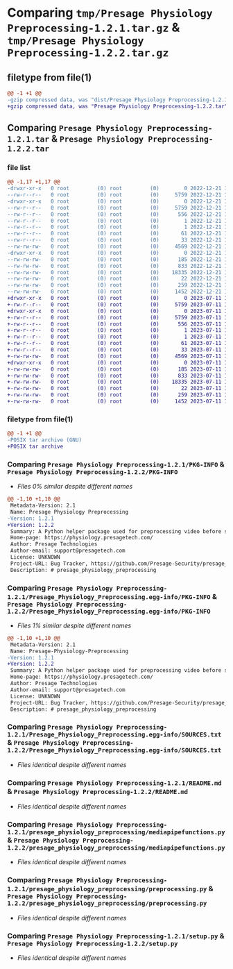 # Comparing `tmp/Presage Physiology Preprocessing-1.2.1.tar.gz` & `tmp/Presage Physiology Preprocessing-1.2.2.tar.gz`

## filetype from file(1)

```diff
@@ -1 +1 @@
-gzip compressed data, was "dist/Presage Physiology Preprocessing-1.2.1.tar", last modified: Wed Dec 21 13:46:15 2022, max compression
+gzip compressed data, was "Presage Physiology Preprocessing-1.2.2.tar", last modified: Tue Jul 11 16:39:31 2023, max compression
```

## Comparing `Presage Physiology Preprocessing-1.2.1.tar` & `Presage Physiology Preprocessing-1.2.2.tar`

### file list

```diff
@@ -1,17 +1,17 @@
-drwxr-xr-x   0 root         (0) root         (0)        0 2022-12-21 13:46:15.000000 Presage Physiology Preprocessing-1.2.1/
--rw-r--r--   0 root         (0) root         (0)     5759 2022-12-21 13:46:15.000000 Presage Physiology Preprocessing-1.2.1/PKG-INFO
-drwxr-xr-x   0 root         (0) root         (0)        0 2022-12-21 13:46:15.000000 Presage Physiology Preprocessing-1.2.1/Presage_Physiology_Preprocessing.egg-info/
--rw-r--r--   0 root         (0) root         (0)     5759 2022-12-21 13:46:15.000000 Presage Physiology Preprocessing-1.2.1/Presage_Physiology_Preprocessing.egg-info/PKG-INFO
--rw-r--r--   0 root         (0) root         (0)      556 2022-12-21 13:46:15.000000 Presage Physiology Preprocessing-1.2.1/Presage_Physiology_Preprocessing.egg-info/SOURCES.txt
--rw-r--r--   0 root         (0) root         (0)        1 2022-12-21 13:46:15.000000 Presage Physiology Preprocessing-1.2.1/Presage_Physiology_Preprocessing.egg-info/dependency_links.txt
--rw-r--r--   0 root         (0) root         (0)        1 2022-12-21 13:46:15.000000 Presage Physiology Preprocessing-1.2.1/Presage_Physiology_Preprocessing.egg-info/not-zip-safe
--rw-r--r--   0 root         (0) root         (0)       61 2022-12-21 13:46:15.000000 Presage Physiology Preprocessing-1.2.1/Presage_Physiology_Preprocessing.egg-info/requires.txt
--rw-r--r--   0 root         (0) root         (0)       33 2022-12-21 13:46:15.000000 Presage Physiology Preprocessing-1.2.1/Presage_Physiology_Preprocessing.egg-info/top_level.txt
--rw-rw-rw-   0 root         (0) root         (0)     4569 2022-12-21 13:44:21.000000 Presage Physiology Preprocessing-1.2.1/README.md
-drwxr-xr-x   0 root         (0) root         (0)        0 2022-12-21 13:46:15.000000 Presage Physiology Preprocessing-1.2.1/presage_physiology_preprocessing/
--rw-rw-rw-   0 root         (0) root         (0)      185 2022-12-21 13:44:21.000000 Presage Physiology Preprocessing-1.2.1/presage_physiology_preprocessing/__init__.py
--rw-rw-rw-   0 root         (0) root         (0)      833 2022-12-21 13:44:21.000000 Presage Physiology Preprocessing-1.2.1/presage_physiology_preprocessing/mediapipefunctions.py
--rw-rw-rw-   0 root         (0) root         (0)    18335 2022-12-21 13:44:21.000000 Presage Physiology Preprocessing-1.2.1/presage_physiology_preprocessing/preprocessing.py
--rw-rw-rw-   0 root         (0) root         (0)       22 2022-12-21 13:46:14.000000 Presage Physiology Preprocessing-1.2.1/presage_physiology_preprocessing/version.py
--rw-rw-rw-   0 root         (0) root         (0)      259 2022-12-21 13:46:15.000000 Presage Physiology Preprocessing-1.2.1/setup.cfg
--rw-rw-rw-   0 root         (0) root         (0)     1452 2022-12-21 13:44:21.000000 Presage Physiology Preprocessing-1.2.1/setup.py
+drwxr-xr-x   0 root         (0) root         (0)        0 2023-07-11 16:39:31.211368 Presage Physiology Preprocessing-1.2.2/
+-rw-r--r--   0 root         (0) root         (0)     5759 2023-07-11 16:39:31.211368 Presage Physiology Preprocessing-1.2.2/PKG-INFO
+drwxr-xr-x   0 root         (0) root         (0)        0 2023-07-11 16:39:31.207368 Presage Physiology Preprocessing-1.2.2/Presage_Physiology_Preprocessing.egg-info/
+-rw-r--r--   0 root         (0) root         (0)     5759 2023-07-11 16:39:31.000000 Presage Physiology Preprocessing-1.2.2/Presage_Physiology_Preprocessing.egg-info/PKG-INFO
+-rw-r--r--   0 root         (0) root         (0)      556 2023-07-11 16:39:31.000000 Presage Physiology Preprocessing-1.2.2/Presage_Physiology_Preprocessing.egg-info/SOURCES.txt
+-rw-r--r--   0 root         (0) root         (0)        1 2023-07-11 16:39:31.000000 Presage Physiology Preprocessing-1.2.2/Presage_Physiology_Preprocessing.egg-info/dependency_links.txt
+-rw-r--r--   0 root         (0) root         (0)        1 2023-07-11 16:39:31.000000 Presage Physiology Preprocessing-1.2.2/Presage_Physiology_Preprocessing.egg-info/not-zip-safe
+-rw-r--r--   0 root         (0) root         (0)       61 2023-07-11 16:39:31.000000 Presage Physiology Preprocessing-1.2.2/Presage_Physiology_Preprocessing.egg-info/requires.txt
+-rw-r--r--   0 root         (0) root         (0)       33 2023-07-11 16:39:31.000000 Presage Physiology Preprocessing-1.2.2/Presage_Physiology_Preprocessing.egg-info/top_level.txt
+-rw-rw-rw-   0 root         (0) root         (0)     4569 2023-07-11 16:37:28.000000 Presage Physiology Preprocessing-1.2.2/README.md
+drwxr-xr-x   0 root         (0) root         (0)        0 2023-07-11 16:39:31.211368 Presage Physiology Preprocessing-1.2.2/presage_physiology_preprocessing/
+-rw-rw-rw-   0 root         (0) root         (0)      185 2023-07-11 16:37:28.000000 Presage Physiology Preprocessing-1.2.2/presage_physiology_preprocessing/__init__.py
+-rw-rw-rw-   0 root         (0) root         (0)      833 2023-07-11 16:37:28.000000 Presage Physiology Preprocessing-1.2.2/presage_physiology_preprocessing/mediapipefunctions.py
+-rw-rw-rw-   0 root         (0) root         (0)    18335 2023-07-11 16:37:28.000000 Presage Physiology Preprocessing-1.2.2/presage_physiology_preprocessing/preprocessing.py
+-rw-rw-rw-   0 root         (0) root         (0)       22 2023-07-11 16:39:29.000000 Presage Physiology Preprocessing-1.2.2/presage_physiology_preprocessing/version.py
+-rw-rw-rw-   0 root         (0) root         (0)      259 2023-07-11 16:39:31.211368 Presage Physiology Preprocessing-1.2.2/setup.cfg
+-rw-rw-rw-   0 root         (0) root         (0)     1452 2023-07-11 16:37:28.000000 Presage Physiology Preprocessing-1.2.2/setup.py
```

### filetype from file(1)

```diff
@@ -1 +1 @@
-POSIX tar archive (GNU)
+POSIX tar archive
```

### Comparing `Presage Physiology Preprocessing-1.2.1/PKG-INFO` & `Presage Physiology Preprocessing-1.2.2/PKG-INFO`

 * *Files 0% similar despite different names*

```diff
@@ -1,10 +1,10 @@
 Metadata-Version: 2.1
 Name: Presage Physiology Preprocessing
-Version: 1.2.1
+Version: 1.2.2
 Summary: A Python helper package used for preprocessing video before sending it to Presage Technologies Physiology API.
 Home-page: https://physiology.presagetech.com/
 Author: Presage Technologies
 Author-email: support@presagetech.com
 License: UNKNOWN
 Project-URL: Bug Tracker, https://github.com/Presage-Security/presage_physiology_preprocessing/issues
 Description: # presage_physiology_preprocessing
```

### Comparing `Presage Physiology Preprocessing-1.2.1/Presage_Physiology_Preprocessing.egg-info/PKG-INFO` & `Presage Physiology Preprocessing-1.2.2/Presage_Physiology_Preprocessing.egg-info/PKG-INFO`

 * *Files 1% similar despite different names*

```diff
@@ -1,10 +1,10 @@
 Metadata-Version: 2.1
 Name: Presage-Physiology-Preprocessing
-Version: 1.2.1
+Version: 1.2.2
 Summary: A Python helper package used for preprocessing video before sending it to Presage Technologies Physiology API.
 Home-page: https://physiology.presagetech.com/
 Author: Presage Technologies
 Author-email: support@presagetech.com
 License: UNKNOWN
 Project-URL: Bug Tracker, https://github.com/Presage-Security/presage_physiology_preprocessing/issues
 Description: # presage_physiology_preprocessing
```

### Comparing `Presage Physiology Preprocessing-1.2.1/Presage_Physiology_Preprocessing.egg-info/SOURCES.txt` & `Presage Physiology Preprocessing-1.2.2/Presage_Physiology_Preprocessing.egg-info/SOURCES.txt`

 * *Files identical despite different names*

### Comparing `Presage Physiology Preprocessing-1.2.1/README.md` & `Presage Physiology Preprocessing-1.2.2/README.md`

 * *Files identical despite different names*

### Comparing `Presage Physiology Preprocessing-1.2.1/presage_physiology_preprocessing/mediapipefunctions.py` & `Presage Physiology Preprocessing-1.2.2/presage_physiology_preprocessing/mediapipefunctions.py`

 * *Files identical despite different names*

### Comparing `Presage Physiology Preprocessing-1.2.1/presage_physiology_preprocessing/preprocessing.py` & `Presage Physiology Preprocessing-1.2.2/presage_physiology_preprocessing/preprocessing.py`

 * *Files identical despite different names*

### Comparing `Presage Physiology Preprocessing-1.2.1/setup.py` & `Presage Physiology Preprocessing-1.2.2/setup.py`

 * *Files identical despite different names*

